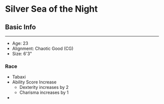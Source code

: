 Silver Sea of the Night
========================

## Basic Info
--------
 - Age: 23
 - Alignment: Chaotic Good (CG)
 - Size: 6'3"
### Race
 - Tabaxi
 -  Ability Score Increase
     -  Dexterity increases by 2
     -  Charisma increases by 1
 -  